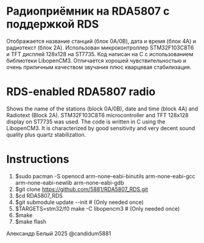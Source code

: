 # Радиоприёмник на RDA5807 с поддержкой RDS
Отображается название станций (блок 0A/0B), дата и время (блок 4A) и 
радиотекст (блок 2A). Использован микроконтроллер STM32F103C8T6 и TFT 
дисплей 128x128 на ST7735. Код написан на C с использованием библиотеки 
LibopenCM3. Отличается хорошей чувствительностью и очень приличным 
качеством звучания плюс кварцевая стабилизация.

# RDS-enabled RDA5807 radio
Shows the name of the stations (block 0A/0B), date and time (block 4A) 
and Radiotext (Block 2A). STM32F103C8T6 microcontroller and TFT 128x128 
display on ST7735 was used. The code is written in C using the 
LibopenCM3. It is characterized by good sensitivity and very decent 
sound quality plus quartz stabilization.

# Instructions
 
 1. $sudo pacman -S openocd arm-none-eabi-binutils arm-none-eabi-gcc arm-none-eabi-newlib arm-none-eabi-gdb
 2. $git clone https://github.com/5881/RDA5807_RDS.git
 3. $cd RDA5807_RDS
 4. $git submodule update --init # (Only needed once)
 5. $TARGETS=stm32/f0 make -C libopencm3 # (Only needed once)
 6. $make 
 7. $make flash

Александр Белый 2025
@candidum5881
